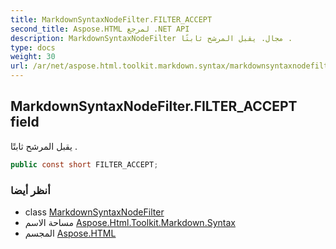 ```yaml
---
title: MarkdownSyntaxNodeFilter.FILTER_ACCEPT
second_title: Aspose.HTML لمرجع .NET API
description: MarkdownSyntaxNodeFilter مجال. يقبل المرشح ثابتًا .
type: docs
weight: 30
url: /ar/net/aspose.html.toolkit.markdown.syntax/markdownsyntaxnodefilter/filter_accept/
---
```

## MarkdownSyntaxNodeFilter.FILTER_ACCEPT field

يقبل المرشح ثابتًا .

```csharp
public const short FILTER_ACCEPT;
```

### أنظر أيضا

* class [MarkdownSyntaxNodeFilter](../)
* مساحة الاسم [Aspose.Html.Toolkit.Markdown.Syntax](../../markdownsyntaxnodefilter/)
* المجسم [Aspose.HTML](../../../)



